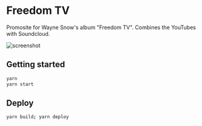 # Freedom TV

Promosite for Wayne Snow's album "Freedom TV". Combines the YouTubes with Soundcloud.

![screenshot](https://i.imgur.com/JrPqaMn.jpg)

## Getting started

```bash
yarn 
yarn start
```

## Deploy

```bash
yarn build; yarn deploy
```

